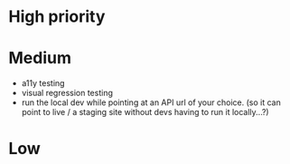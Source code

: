 # High priority

# Medium

*   a11y testing
*   visual regression testing
*   run the local dev while pointing at an API url of your choice. (so it can point to live / a staging site without devs having to run it locally...?)

# Low
